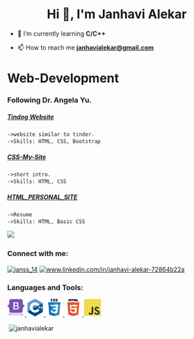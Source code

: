 <h1 align="center">Hi 👋, I'm Janhavi Alekar</h1>

- 🌱 I’m currently learning **C/C++**

- 📫 How to reach me **janhavialekar@gmail.com**
# Web-Development

### Following Dr. Angela Yu.

##### [Tindog Website](https://janhavialekar.github.io/TinDog/)

    ->website similar to tinder.
    ->Skills: HTML, CSS, Bootstrap
##### [CSS-My-Site](https://janhavialekar.github.io/personal-site/)

    ->short intro.
    ->Skills: HTML, CSS
##### [HTML_PERSONAL_SITE]()

    ->Resume
    ->Skills: HTML, Basic CSS
![](https://komarev.com/ghpvc/?username=JanhaviAlekar&color=green)
<h3 align="left">Connect with me:</h3>
<p align="left">
<a href="https://twitter.com/janss_14" target="blank"><img align="center" src="https://raw.githubusercontent.com/rahuldkjain/github-profile-readme-generator/master/src/images/icons/Social/twitter.svg" alt="janss_14" height="30" width="40" /></a>
<a href="https://linkedin.com/in/www.linkedin.com/in/janhavi-alekar-72864b22a" target="blank"><img align="center" src="https://raw.githubusercontent.com/rahuldkjain/github-profile-readme-generator/master/src/images/icons/Social/linked-in-alt.svg" alt="www.linkedin.com/in/janhavi-alekar-72864b22a" height="30" width="40" /></a>
</p>

<h3 align="left">Languages and Tools:</h3>
<p align="left"> <a href="https://getbootstrap.com" target="_blank" rel="noreferrer"> <img src="https://raw.githubusercontent.com/devicons/devicon/master/icons/bootstrap/bootstrap-plain-wordmark.svg" alt="bootstrap" width="40" height="40"/> </a> <a href="https://www.w3schools.com/cpp/" target="_blank" rel="noreferrer"> <img src="https://raw.githubusercontent.com/devicons/devicon/master/icons/cplusplus/cplusplus-original.svg" alt="cplusplus" width="40" height="40"/> </a> <a href="https://www.w3schools.com/css/" target="_blank" rel="noreferrer"> <img src="https://raw.githubusercontent.com/devicons/devicon/master/icons/css3/css3-original-wordmark.svg" alt="css3" width="40" height="40"/> </a> <a href="https://www.w3.org/html/" target="_blank" rel="noreferrer"> <img src="https://raw.githubusercontent.com/devicons/devicon/master/icons/html5/html5-original-wordmark.svg" alt="html5" width="40" height="40"/> </a><a href="https://developer.mozilla.org/en-US/docs/Web/JavaScript" target="_blank"> <img src="https://raw.githubusercontent.com/devicons/devicon/master/icons/javascript/javascript-original.svg" alt="javascript" width="40" height="40"/> </a> </p>

<p>&nbsp;<img align="center" src="https://github-readme-stats.vercel.app/api?username=janhavialekar&show_icons=true&locale=en" alt="janhavialekar" /></p>
